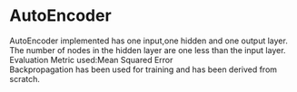 # AutoEncoder
AutoEncoder implemented has one input,one hidden and one output layer.  
The number of nodes in the hidden layer are one less than the input layer.
Evaluation Metric used:Mean Squared Error  
Backpropagation has been used for training and has been derived from scratch.

